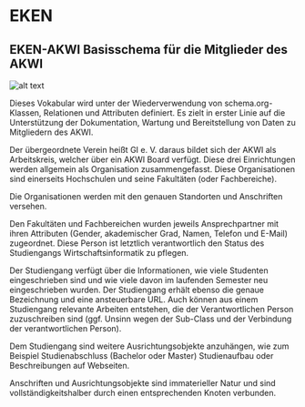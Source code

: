 # EKEN
## EKEN-AKWI Basisschema für die Mitglieder des AKWI
![alt text](https://raw.githubusercontent.com/MCikus/EKEM/master/akwi-ekem-Faktennetz.png "AKWI Vokabular")

Dieses Vokabular wird unter der Wiederverwendung von schema.org-Klassen, Relationen und Attributen definiert. Es zielt in erster Linie auf die Unterstützung der Dokumentation, Wartung und Bereitstellung von Daten zu Mitgliedern des AKWI.

Der übergeordnete Verein heißt GI e. V. daraus bildet sich der AKWI als Arbeitskreis, welcher über ein AKWI Board verfügt. Diese drei Einrichtungen werden allgemein als Organisation zusammengefasst. Diese Organisationen sind einerseits Hochschulen und seine Fakultäten (oder Fachbereiche). 

Die Organisationen werden mit den genauen Standorten und Anschriften versehen. 

Den Fakultäten und Fachbereichen wurden jeweils Ansprechpartner mit ihren Attributen (Gender, akademischer Grad, Namen, Telefon und E-Mail) zugeordnet. Diese Person ist letztlich verantwortlich den Status des Studiengangs Wirtschaftsinformatik zu pflegen. 

Der Studiengang verfügt über die Informationen, wie viele Studenten eingeschrieben sind und wie viele davon im laufenden Semester neu eingeschrieben wurden. Der Studiengang erhält ebenso die genaue Bezeichnung und eine ansteuerbare URL. Auch können aus einem Studiengang relevante Arbeiten entstehen, die der Verantwortlichen Person zuzuschreiben sind (ggf. Unsinn wegen der Sub-Class und der Verbindung der verantwortlichen Person). 

Dem Studiengang sind weitere Ausrichtungsobjekte anzuhängen, wie zum Beispiel Studienabschluss (Bachelor oder Master) Studienaufbau oder Beschreibungen auf Webseiten. 

Anschriften und Ausrichtungsobjekte sind immaterieller Natur und sind vollständigkeitshalber durch einen entsprechenden Knoten verbunden.
